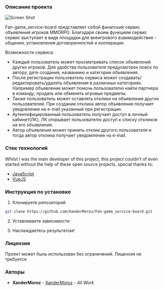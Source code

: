 

### Описание проекта

![Screen Shot](images/screenshot.png)

Fan-game_service-board представляет собой фанатский сервис объявлений игроков MMORPG. Благодаря своим функциям сервис сервис выступает в виде площадки для внеигрового взаимодействия - общения, установления договоренностей и кооперации. 

Возможности сервиса:

* Каждый пользователь может просматривать список объявлений других игроков. Для удобства пользователя предусмотрен поиск по автору, дате создания, названиию и категории объявления.  
* После регистрации пользователь сервиса может создавать/редактировать/удалять объявления в различных категориях. Например объявление может помочь пользователю найти партнера в команду, продать или обменять игровые предметы.
* Также пользователь может оставлять отклики на объявления других пользователей. При создании отклика автор объявления получает уведовление на e-mail указанный при регистрации.
* Аутентифицированный пользователь получает доступ в личный кабинет(ЛК). ЛК открывает пользователю доступ к списку откликов на его объявления.
* Автор объявления может принять отклик другого пользователя и тогда автор отклика получает уведомление на e-mail.

### Стек технологий 

Whilst I was the main developer of this project, this project couldn't of even started without the help of these open source projects, special thanks to:

* [JavaScript](https://www.javascript.com/)
* [VueJS](https://vuejs.org/)

### Инструкция по установке 

1. Клонируете репозиторий

```sh
git clone https://github.com/XanderMoroz/Fan-game_service-board.git
```
2. Уставливаете зависимости

3. Наслаждаетесь результатом!

### Лицензия

Проект может быль использован без ограничений. Лиценхия не требуется

### Авторы

* **XanderMoroz** - [XanderMoroz](https://https://github.com/XanderMoroz/) - *All Work*
